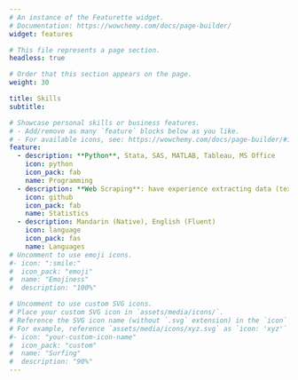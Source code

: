 ```yaml
---
# An instance of the Featurette widget.
# Documentation: https://wowchemy.com/docs/page-builder/
widget: features

# This file represents a page section.
headless: true

# Order that this section appears on the page.
weight: 30

title: Skills
subtitle:

# Showcase personal skills or business features.
# - Add/remove as many `feature` blocks below as you like.
# - For available icons, see: https://wowchemy.com/docs/page-builder/#icons
feature:
  - description: **Python**, Stata, SAS, MATLAB, Tableau, MS Office
    icon: python
    icon_pack: fab
    name: Programming
  - description: **Web Scraping**: have experience extracting data (text, links, documents, pictuces, etc.) from 100+ websites. Eg: Edgar, Nasdaq, Seeking Alpha, Tipranks, Yahoo Finance, Twitter, Morningstar, etc. **Text Mining**: Natural Language Processing, Text Preprocessing, Feature Engineering, Semantic Analysis, Sentiment Analysis, etc; Able to deal with documents with PDF format or picture format
    icon: github
    icon_pack: fab
    name: Statistics
  - description: Mandarin (Native), English (Fluent)
    icon: language
    icon_pack: fas
    name: Languages
# Uncomment to use emoji icons.
#- icon: ":smile:"
#  icon_pack: "emoji"
#  name: "Emojiness"
#  description: "100%"

# Uncomment to use custom SVG icons.
# Place your custom SVG icon in `assets/media/icons/`.
# Reference the SVG icon name (without `.svg` extension) in the `icon` field.
# For example, reference `assets/media/icons/xyz.svg` as `icon: 'xyz'`
#- icon: "your-custom-icon-name"
#  icon_pack: "custom"
#  name: "Surfing"
#  description: "90%"
---
```

